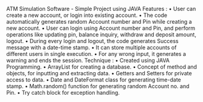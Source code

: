 ATM Simulation Software - Simple Project using JAVA 
Features :
•	User can create a new account, or login into existing account.
•	The code automatically generates random Account number and Pin while creating a new account.
•	User can login using Account number and Pin, and perform operations like updating pin, balance inquiry, withdraw and deposit amount, logout.
•	During every login and logout, the code generates Success message with a date-time stamp.
•	It can store multiple accounts of different users in single execution.
•	For any wrong input, it generates a warning and ends the session.
Technique :
•	Created using JAVA Programming.
•	ArrayList for creating a database.
•	Concept of method and objects, for inputting and extracting data.
•	Getters and Setters for private access to data.
•	Date and DateFormat class for generating time-date stamp.
•	Math.random() function for generating random Account no. and Pin.
•	Try catch block for exception handling.
